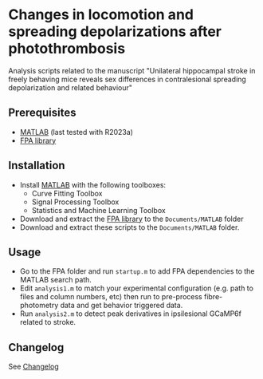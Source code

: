 # Changes in locomotion and spreading depolarizations after photothrombosis
Analysis scripts related to the manuscript "Unilateral hippocampal stroke in freely behaving mice reveals sex differences in contralesional spreading depolarization and related behaviour"

## Prerequisites
- [MATLAB][MATLAB] (last tested with R2023a)
- [FPA library][FPA]

## Installation
- Install [MATLAB][MATLAB] with the following toolboxes:
	- Curve Fitting Toolbox
	- Signal Processing Toolbox
	- Statistics and Machine Learning Toolbox
- Download and extract the [FPA library][FPA] to the `Documents/MATLAB` folder
- Download and extract these scripts to the `Documents/MATLAB` folder.

## Usage
- Go to the FPA folder and run `startup.m` to add FPA dependencies to the MATLAB search path.
- Edit `analysis1.m` to match your experimental configuration (e.g. path to files and column numbers, etc) then run to pre-process fibre-photometry data and get behavior triggered data.
- Run `analysis2.m` to detect peak derivatives in ipsilesional GCaMP6f related to stroke.

## Changelog
See [Changelog](CHANGELOG.md)

[FPA]: https://github.com/leomol/FPA
[Leonardo Molina]: https://github.com/leomol
[MATLAB]: https://www.mathworks.com/downloads/
[LICENSE.md]: LICENSE.md